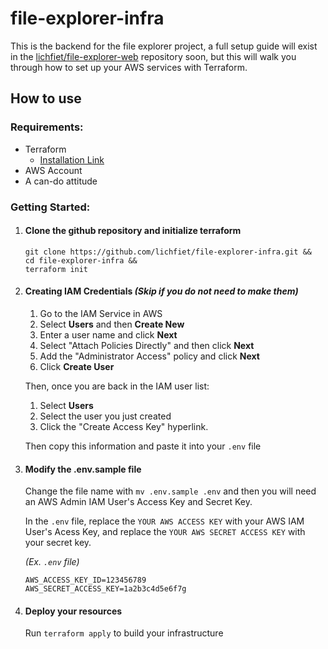 # file-explorer-infra

This is the backend for the file explorer project, a full setup guide will exist in the [lichfiet/file-explorer-web](https://github.com/lichfiet/file-explorer-web) repository soon, but this will walk you through how to set up your AWS services with Terraform.

## How to use

### Requirements:

- Terraform
  - [Installation Link](https://developer.hashicorp.com/terraform/tutorials/aws-get-started/install-cli) 
- AWS Account
- A can-do attitude

### Getting Started:

1. #### Clone the github repository and initialize terraform

    ```
    git clone https://github.com/lichfiet/file-explorer-infra.git &&
    cd file-explorer-infra &&
    terraform init
    ```

2. #### Creating IAM Credentials *(Skip if you do not need to make them)*

    1. Go to the IAM Service in AWS
    2. Select **Users** and then **Create New**
    3. Enter a user name and click **Next**
    4. Select "Attach Policies Directly" and then click **Next**
    5. Add the "Administrator Access" policy and click **Next**
    6. Click **Create User**

    Then, once you are back in the IAM user list:
    
    1. Select **Users**
    2. Select the user you just created
    3. Click the "Create Access Key" hyperlink.

    Then copy this information and paste it into your `.env` file

3. #### Modify the .env.sample file

    Change the file name with `mv .env.sample .env` and then you will need an AWS Admin IAM User's Access Key and Secret Key.
    
    In the `.env` file, replace the `YOUR AWS ACCESS KEY` with your AWS IAM User's Acess Key, and replace the `YOUR AWS SECRET ACCESS KEY` with your secret key.

    *(Ex. `.env` file)*
    ```
    AWS_ACCESS_KEY_ID=123456789
    AWS_SECRET_ACCESS_KEY=1a2b3c4d5e6f7g
    ```

4. #### Deploy your resources

    Run `terraform apply` to build your infrastructure